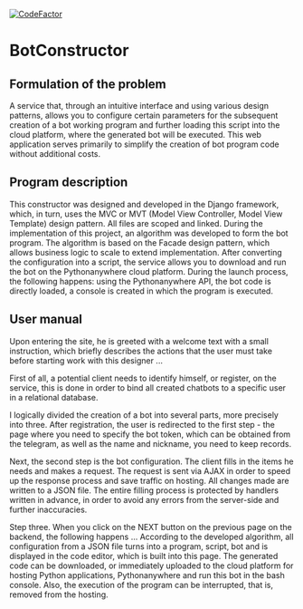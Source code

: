 [![CodeFactor](https://www.codefactor.io/repository/github/alexanderivanov20/botconstructor/badge/master)](https://www.codefactor.io/repository/github/alexanderivanov20/botconstructor/overview/master)

# BotConstructor

## Formulation of the problem
A service that, through an intuitive interface and using various design patterns, allows you to configure certain parameters for the subsequent creation of a bot working program and further loading this script into the cloud platform, where the generated bot will be executed. This web application serves primarily to simplify the creation of bot program code without additional costs.

## Program description
This constructor was designed and developed in the Django framework, which, in turn, uses the MVC or MVT (Model View Controller, Model View Template) design pattern.
All files are scoped and linked.
During the implementation of this project, an algorithm was developed to form the bot program. The algorithm is based on the Facade design pattern, which allows business logic to scale to extend implementation.
After converting the configuration into a script, the service allows you to download and run the bot on the Pythonanywhere cloud platform. During the launch process, the following happens: using the Pythonanywhere API, the bot code is directly loaded, a console is created in which the program is executed.

## User manual
Upon entering the site, he is greeted with a welcome text with a small instruction, which briefly describes the actions that the user must take before starting work with this designer ...

First of all, a potential client needs to identify himself, or register, on the service, this is done in order to bind all created chatbots to a specific user in a relational database.

I logically divided the creation of a bot into several parts, more precisely into three. After registration, the user is redirected to the first step - the page where you need to specify the bot token, which can be obtained from the telegram, as well as the name and nickname, you need to keep records.

Next, the second step is the bot configuration. The client fills in the items he needs and makes a request. The request is sent via AJAX in order to speed up the response process and save traffic on hosting. All changes made are written to a JSON file. The entire filling process is protected by handlers written in advance, in order to avoid any errors from the server-side and further inaccuracies.

Step three. When you click on the NEXT button on the previous page on the backend, the following happens ... According to the developed algorithm, all configuration from a JSON file turns into a program, script, bot and is displayed in the code editor, which is built into this page. The generated code can be downloaded, or immediately uploaded to the cloud platform for hosting Python applications, Pythonanywhere and run this bot in the bash console. Also, the execution of the program can be interrupted, that is, removed from the hosting.
